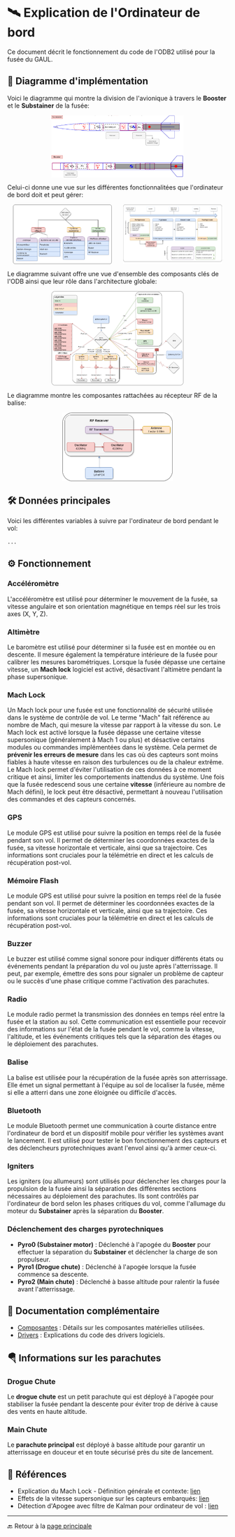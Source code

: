 # 🛰️ **Explication de l'Ordinateur de bord**

Ce document décrit le fonctionnement du code de l'ODB2 utilisé pour la fusée du GAUL.

## 🌳 **Diagramme d'implémentation**

Voici le diagramme qui montre la division de l'avionique à travers le **Booster** et le **Substainer** de la fusée:

<div align="center"; style="display: flex; justify-content: space-around;">
  <img src="./Explications/Diagram_Rocket.png" alt="ODB2" width="60%">
</div>

Celui-ci donne une vue sur les différentes fonctionnalitées que l'ordinateur de bord doit et peut gérer:

<div align="center" style="display: flex; justify-content: space-around;">
  <img src="./Explications/Diagram_Structure.png" alt="ODB2" width="45%">
  <img src="./Explications/Diagram_Fonctionalities.png" alt="ODB2" width="45%">
</div>

Le diagramme suivant offre une vue d'ensemble des composants clés de l'ODB ainsi que leur rôle dans l'architecture globale:

<div align="center"; style="display: flex; justify-content: space-around;">
  <img src="./Explications/Diagram_ODB2.png" alt="ODB2" width="60%">
</div>

Le diagramme montre les composantes rattachées au récepteur RF de la balise:

<div align="center"; style="display: flex; justify-content: space-around;">
  <img src="./Explications/Diagram_Receiver.png" alt="ODB2" width="50%">
</div>
  
## 🛠️ **Données principales**

Voici les différentes variables à suivre par l'ordinateur de bord pendant le vol:

```bash
...
```

## ⚙️ **Fonctionnement**

### **Accéléromètre**
L'accéléromètre est utilisé pour déterminer le mouvement de la fusée, sa vitesse angulaire et son orientation magnétique en temps réel sur les trois axes (X, Y, Z).

### **Altimètre**
Le baromètre est utilisé pour déterminer si la fusée est en montée ou en descente. Il mesure également la température intérieure de la fusée pour calibrer les mesures barométriques. Lorsque la fusée dépasse une certaine vitesse, un **Mach lock** logiciel est activé, désactivant l'altimètre pendant la phase supersonique. 

### **Mach Lock** 
Un Mach lock pour une fusée est une fonctionnalité de sécurité utilisée dans le système de contrôle de vol. Le terme "Mach" fait référence au nombre de Mach, qui mesure la vitesse par rapport à la vitesse du son. Le Mach lock est activé lorsque la fusée dépasse une certaine vitesse supersonique (généralement à Mach 1 ou plus) et désactive certains modules ou commandes implémentées dans le système. Cela permet de **prévenir les erreurs de mesure** dans les cas où des capteurs sont moins fiables à haute vitesse en raison des turbulences ou de la chaleur extrême. Le Mach lock permet d'éviter l'utilisation de ces données à ce moment critique et ainsi, limiter les comportements inattendus du système. Une fois que la fusée redescend sous une certaine **vitesse** (inférieure au nombre de Mach défini), le lock peut être désactivé, permettant à nouveau l'utilisation des commandes et des capteurs concernés.

### **GPS**
Le module GPS est utilisé pour suivre la position en temps réel de la fusée pendant son vol. Il permet de déterminer les coordonnées exactes de la fusée, sa vitesse horizontale et verticale, ainsi que sa trajectoire. Ces informations sont cruciales pour la télémétrie en direct et les calculs de récupération post-vol.

### **Mémoire Flash**
Le module GPS est utilisé pour suivre la position en temps réel de la fusée pendant son vol. Il permet de déterminer les coordonnées exactes de la fusée, sa vitesse horizontale et verticale, ainsi que sa trajectoire. Ces informations sont cruciales pour la télémétrie en direct et les calculs de récupération post-vol.

### **Buzzer**
Le buzzer est utilisé comme signal sonore pour indiquer différents états ou événements pendant la préparation du vol ou juste après l'atterrissage. Il peut, par exemple, émettre des sons pour signaler un problème de capteur ou le succès d'une phase critique comme l'activation des parachutes.

### **Radio**
Le module radio permet la transmission des données en temps réel entre la fusée et la station au sol. Cette communication est essentielle pour recevoir des informations sur l'état de la fusée pendant le vol, comme la vitesse, l'altitude, et les événements critiques tels que la séparation des étages ou le déploiement des parachutes.

### **Balise**
La balise est utilisée pour la récupération de la fusée après son atterrissage. Elle émet un signal permettant à l'équipe au sol de localiser la fusée, même si elle a atterri dans une zone éloignée ou difficile d'accès.

### **Bluetooth**
Le module Bluetooth permet une communication à courte distance entre l'ordinateur de bord et un dispositif mobile pour vérifier les systèmes avant le lancement. Il est utilisé pour tester le bon fonctionnement des capteurs et des déclencheurs pyrotechniques avant l'envol ainsi qu'à armer ceux-ci.

### **Igniters**
Les igniters (ou allumeurs) sont utilisés pour déclencher les charges pour la propulsion de la fusée ainsi la séparation des différentes sections nécessaires au déploiement des parachutes. Ils sont contrôlés par l'ordinateur de bord selon les phases critiques du vol, comme l'allumage du moteur du **Substainer** après la séparation du **Booster**.

### **Déclenchement des charges pyrotechniques**
- **Pyro0 (Substainer motor)** : Déclenché à l'apogée du **Booster** pour effectuer la séparation du **Substainer** et déclencher la charge de son propulseur.
- **Pyro1 (Drogue chute)** : Déclenché à l'apogée lorsque la fusée commence sa descente.
- **Pyro2 (Main chute)** : Déclenché à basse altitude pour ralentir la fusée avant l'atterrissage.

## 📄 **Documentation complémentaire**
- [Composantes](./Composantes.md) : Détails sur les composantes matérielles utilisées.
- [Drivers](./Drivers.md) : Explications du code des drivers logiciels.

## 🪂 **Informations sur les parachutes**

### **Drogue Chute**
Le **drogue chute** est un petit parachute qui est déployé à l'apogée pour stabiliser la fusée pendant la descente pour éviter trop de dérive à cause des vents en haute altitude.

### **Main Chute**
Le **parachute principal** est déployé à basse altitude pour garantir un atterrissage en douceur et en toute sécurisé près du site de lancement.

## 📘 **Références**
- Explication du Mach Lock - Définition générale et contexte: [lien](https://fr.wikipedia.org/wiki/Nombre_de_Mach)
- Effets de la vitesse supersonique sur les capteurs embarqués: [lien](https://www.grc.nasa.gov/www/k-12/airplane/mach.html)
- Détection d'Apogee avec filtre de Kalman pour ordinateur de vol : [lien](./Explications/DetectionApogeewithKalmanFilter.pdf)
---

🔙 Retour à la [page principale](../../README.md)
